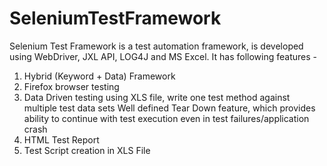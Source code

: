 SeleniumTestFramework
=====================
Selenium Test Framework is a test automation framework, is developed using WebDriver, JXL API, LOG4J and MS Excel. It has following features -

1. Hybrid (Keyword + Data) Framework
2. Firefox browser testing
3. Data Driven testing using XLS file, write one test method against multiple test data sets Well defined Tear Down feature, which 
   provides ability to continue with test execution even in test failures/application crash
4. HTML Test Report
5. Test Script creation in XLS File
